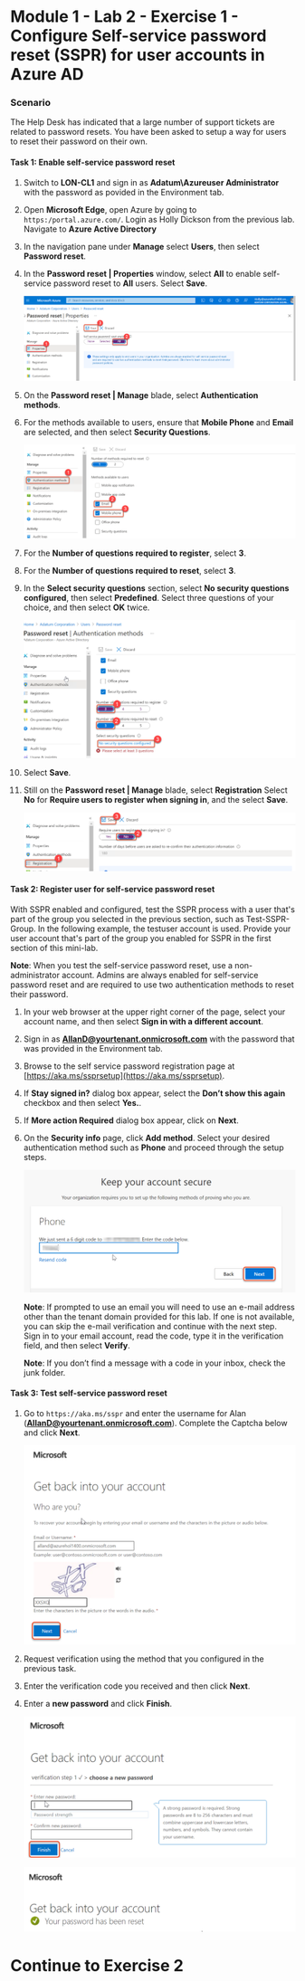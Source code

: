# Module 1 - Lab 2 - Exercise 1 - Configure Self-service password reset (SSPR) for user accounts in Azure AD

### Scenario

The Help Desk has indicated that a large number of support tickets are related to password resets. You have been asked to setup a way for users to reset their password on their own. 

#### Task 1: Enable self-service password reset

1.  Switch to **LON-CL1** and sign in as **Adatum\Azureuser Administrator** with the password as povided in the Environment tab.

1.  Open **Microsoft Edge**, open Azure by going to `https:/portal.azure.com/`.  Login as Holly Dickson from the previous lab. Navigate to **Azure Active Directory**
        
1.  In the navigation pane under **Manage** select **Users**, then select **Password reset**.

1.  In the **Password reset | Properties** window, select **All** to enable self-service password reset to **All** users. Select **Save**.

    ![](../Media/10.png)

1.  On the **Password reset | Manage** blade, select **Authentication methods**.

1.  For the methods available to users, ensure that **Mobile Phone** and
    **Email** are selected, and then select **Security Questions**.
    
    ![](../Media/11.png)

1.  For the **Number of questions required to register**, select **3**.

1.  For the **Number of questions required to reset**, select **3**.

1.  In the **Select security questions** section, select **No security questions configured**, then select **Predefined**. Select three questions of your choice, and then select **OK** twice.

    ![](../Media/12.png)

1. Select **Save**.

1. Still on the **Password reset | Manage** blade, select **Registration** Select **No** for **Require users to register when signing in**, and the select **Save**.

    ![](../Media/14.png)

#### Task 2: Register user for self-service password reset

With SSPR enabled and configured, test the SSPR process with a user that's part of the group you selected in the previous section, such as Test-SSPR-Group. In the following example, the testuser account is used. Provide your user account that's part of the group you enabled for SSPR in the first section of this mini-lab.

   **Note**: When you test the self-service password reset, use a non-administrator account. Admins are always enabled for self-service password reset and are required to use two authentication methods to reset their password.

1.   In your web browser at the upper right corner of the page, select your account name, and then select **Sign in with a different account**. 

1.  Sign in as **AllanD@yourtenant.onmicrosoft.com** with the password that was provided in the Environment tab.   

1. Browse to the self service password registration page at [https://aka.ms/ssprsetup](https://aka.ms/ssprsetup).

1. If **Stay signed in?** dialog box appear, select the **Don’t show this again** checkbox and then select **Yes.**.

1. If **More action Required** dialog box appear, click on **Next**.

1. On the **Security info** page, click **Add method**. Select your desired authentication method such as **Phone** and proceed through the setup steps.

    ![](../Media/15.png)

   **Note**: If prompted to use an email you will need to use an e-mail address other than the tenant domain provided for this lab. If one is not available, you can skip the e-mail verification and continue with the next step. Sign in to your email account, read the code, type it in the verification field, and then select **Verify**. 
    
   **Note**: If you don’t find a message with a code in your inbox, check the junk folder.

#### Task 3: Test self-service password reset

1. Go to `https://aka.ms/sspr` and enter the username for Alan (**AllanD@yourtenant.onmicrosoft.com**). Complete the Captcha below and click **Next**.

    ![](../Media/16.png)

1. Request verification using the method that you configured in the previous task.

1. Enter the verification code you received and then click **Next**.

1. Enter a **new password** and click **Finish**.

    ![](../Media/17.png)
    
    ![](../Media/18.png)

# Continue to Exercise 2
